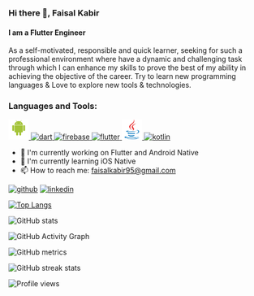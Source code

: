 ### Hi there 👋, Faisal Kabir
#### I am a Flutter Engineer


As a self-motivated, responsible and quick learner, seeking for such a professional environment where have a
dynamic and challenging task through which I can enhance my skills to prove the best of my ability in achieving the
objective of the career. Try to learn new programming languages & Love to explore new tools & technologies.

<h3 align="left">Languages and Tools:</h3>
<p align="left"> <a href="https://developer.android.com" target="_blank" rel="noreferrer"> <img src="https://raw.githubusercontent.com/devicons/devicon/master/icons/android/android-original-wordmark.svg" alt="android" width="40" height="40"/> </a> <a href="https://dart.dev" target="_blank" rel="noreferrer"> <img src="https://www.vectorlogo.zone/logos/dartlang/dartlang-icon.svg" alt="dart" width="40" height="40"/> </a> <a href="https://firebase.google.com/" target="_blank" rel="noreferrer"> <img src="https://www.vectorlogo.zone/logos/firebase/firebase-icon.svg" alt="firebase" width="40" height="40"/> </a> <a href="https://flutter.dev" target="_blank" rel="noreferrer"> <img src="https://www.vectorlogo.zone/logos/flutterio/flutterio-icon.svg" alt="flutter" width="40" height="40"/> </a> <a href="https://www.java.com" target="_blank" rel="noreferrer"> <img src="https://raw.githubusercontent.com/devicons/devicon/master/icons/java/java-original.svg" alt="java" width="40" height="40"/> </a> <a href="https://kotlinlang.org" target="_blank" rel="noreferrer"> <img src="https://www.vectorlogo.zone/logos/kotlinlang/kotlinlang-icon.svg" alt="kotlin" width="40" height="40"/> </a> </p>

- 🔭 I'm currently working on Flutter and Android Native 
- 🌱 I'm currently learning iOS Native 
- 📫 How to reach me: faisalkabir95@gmail.com

[<img src='https://cdn.jsdelivr.net/npm/simple-icons@3.0.1/icons/github.svg' alt='github' height='40'>](https://github.com/faisal-kabir)  [<img src='https://cdn.jsdelivr.net/npm/simple-icons@3.0.1/icons/linkedin.svg' alt='linkedin' height='40'>](https://www.linkedin.com/in/https://www.linkedin.com/in/faisal-kabir-92b8b5139/)  


[![Top Langs](https://github-readme-stats.vercel.app/api/top-langs/?username=faisal-kabir)](https://github.com/anuraghazra/github-readme-stats)

![GitHub stats](https://github-readme-stats.vercel.app/api?username=faisal-kabir&show_icons=true&count_private=true)  

![GitHub Activity Graph](https://activity-graph.herokuapp.com/graph?username=faisal-kabir)  

![GitHub metrics](https://metrics.lecoq.io/faisal-kabir)  

![GitHub streak stats](https://github-readme-streak-stats.herokuapp.com/?user=faisal-kabir)  

![Profile views](https://gpvc.arturio.dev/faisal-kabir)  
